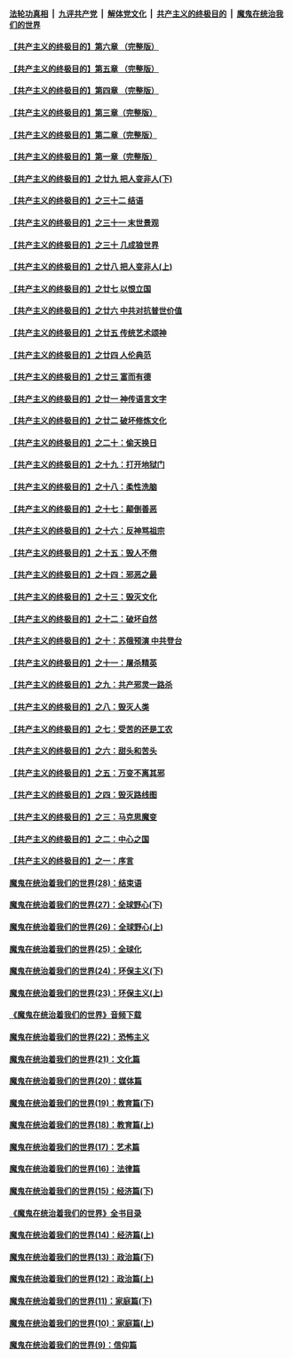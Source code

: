 ####  [法轮功真相](../../../../basic/blob/master/README.md?t=07031502) &nbsp;|&nbsp; [九评共产党](../../../../9ping.md/blob/master/README.md?t=07031502) &nbsp;|&nbsp; [解体党文化](../../../../jtdwh.md/blob/master/README.md?t=07031502)  &nbsp;|&nbsp; [共产主义的终极目的](../../../../gczydzjmd.md/blob/master/README.md?t=07031502) &nbsp;|&nbsp; [魔鬼在统治我们的世界](../../../../mgztzwmdsj.md/blob/master/README.md?t=07031502) 

#### [【共产主义的终极目的】第六章 （完整版）](../pages/nsc422/n11428913.md?t=07031502) 

#### [【共产主义的终极目的】第五章 （完整版）](../pages/nsc422/n11428912.md?t=07031502) 

#### [【共产主义的终极目的】第四章 （完整版）](../pages/nsc422/n11428907.md?t=07031502) 

#### [【共产主义的终极目的】第三章（完整版）](../pages/nsc422/n11428848.md?t=07031502) 

#### [【共产主义的终极目的】第二章（完整版）](../pages/nsc422/n11428831.md?t=07031502) 

#### [【共产主义的终极目的】第一章（完整版）](../pages/nsc422/n11417651.md?t=07031502) 

#### [【共产主义的终极目的】之廿九 把人变非人(下)](../pages/nsc422/n11344140.md?t=07031502) 

#### [【共产主义的终极目的】之三十二 结语](../pages/nsc422/n11360535.md?t=07031502) 

#### [【共产主义的终极目的】之三十一 末世景观](../pages/nsc422/n11351129.md?t=07031502) 

#### [【共产主义的终极目的】之三十 几成狼世界](../pages/nsc422/n11348280.md?t=07031502) 

#### [【共产主义的终极目的】之廿八 把人变非人(上)](../pages/nsc422/n11340492.md?t=07031502) 

#### [【共产主义的终极目的】之廿七 以恨立国](../pages/nsc422/n11336944.md?t=07031502) 

#### [【共产主义的终极目的】之廿六 中共对抗普世价值](../pages/nsc422/n11324785.md?t=07031502) 

#### [【共产主义的终极目的】之廿五 传统艺术颂神](../pages/nsc422/n11296396.md?t=07031502) 

#### [【共产主义的终极目的】之廿四 人伦典范](../pages/nsc422/n11296397.md?t=07031502) 

#### [【共产主义的终极目的】之廿三 富而有德](../pages/nsc422/n11283598.md?t=07031502) 

#### [【共产主义的终极目的】之廿一 神传语言文字](../pages/nsc422/n11263265.md?t=07031502) 

#### [【共产主义的终极目的】之廿二 破坏修炼文化](../pages/nsc422/n11245728.md?t=07031502) 

#### [【共产主义的终极目的】之二十：偷天换日](../pages/nsc422/n11238846.md?t=07031502) 

#### [【共产主义的终极目的】之十九：打开地狱门](../pages/nsc422/n11206376.md?t=07031502) 

#### [【共产主义的终极目的】之十八：柔性洗脑](../pages/nsc422/n11199994.md?t=07031502) 

#### [【共产主义的终极目的】之十七：颠倒善恶](../pages/nsc422/n11179782.md?t=07031502) 

#### [【共产主义的终极目的】之十六：反神骂祖宗](../pages/nsc422/n11166798.md?t=07031502) 

#### [【共产主义的终极目的】之十五：毁人不倦](../pages/nsc422/n11166792.md?t=07031502) 

#### [【共产主义的终极目的】之十四：邪恶之最](../pages/nsc422/n11150249.md?t=07031502) 

#### [【共产主义的终极目的】之十三：毁灭文化](../pages/nsc422/n11135227.md?t=07031502) 

#### [【共产主义的终极目的】之十二：破坏自然](../pages/nsc422/n11135214.md?t=07031502) 

#### [【共产主义的终极目的】之十：苏俄预演 中共登台](../pages/nsc422/n11118424.md?t=07031502) 

#### [【共产主义的终极目的】之十一：屠杀精英](../pages/nsc422/n11118442.md?t=07031502) 

#### [【共产主义的终极目的】之九：共产邪灵一路杀](../pages/nsc422/n11114139.md?t=07031502) 

#### [【共产主义的终极目的】之八：毁灭人类](../pages/nsc422/n11108503.md?t=07031502) 

#### [【共产主义的终极目的】之七：受苦的还是工农](../pages/nsc422/n11101809.md?t=07031502) 

#### [【共产主义的终极目的】之六：甜头和苦头](../pages/nsc422/n11096971.md?t=07031502) 

#### [【共产主义的终极目的】之五：万变不离其邪](../pages/nsc422/n11091285.md?t=07031502) 

#### [【共产主义的终极目的】之四：毁灭路线图](../pages/nsc422/n11086284.md?t=07031502) 

#### [【共产主义的终极目的】之三：马克思魔变](../pages/nsc422/n11061941.md?t=07031502) 

#### [【共产主义的终极目的】之二：中心之国](../pages/nsc422/n11047728.md?t=07031502) 

#### [【共产主义的终极目的】之一：序言](../pages/nsc422/n11086077.md?t=07031502) 

#### [魔鬼在统治着我们的世界(28)：结束语](../pages/nsc422/n10936246.md?t=07031502) 

#### [魔鬼在统治着我们的世界(27)：全球野心(下)](../pages/nsc422/n10928319.md?t=07031502) 

#### [魔鬼在统治着我们的世界(26)：全球野心(上)](../pages/nsc422/n10900318.md?t=07031502) 

#### [魔鬼在统治着我们的世界(25)：全球化](../pages/nsc422/n10788205.md?t=07031502) 

#### [魔鬼在统治着我们的世界(24)：环保主义(下)](../pages/nsc422/n10695307.md?t=07031502) 

#### [魔鬼在统治着我们的世界(23)：环保主义(上)](../pages/nsc422/n10688613.md?t=07031502) 

#### [《魔鬼在统治着我们的世界》音频下载](../pages/nsc422/n10635553.md?t=07031502) 

#### [魔鬼在统治着我们的世界(22)：恐怖主义](../pages/nsc422/n10614727.md?t=07031502) 

#### [魔鬼在统治着我们的世界(21)：文化篇](../pages/nsc422/n10597706.md?t=07031502) 

#### [魔鬼在统治着我们的世界(20)：媒体篇](../pages/nsc422/n10586579.md?t=07031502) 

#### [魔鬼在统治着我们的世界(19)：教育篇(下)](../pages/nsc422/n10564808.md?t=07031502) 

#### [魔鬼在统治着我们的世界(18)：教育篇(上)](../pages/nsc422/n10526970.md?t=07031502) 

#### [魔鬼在统治着我们的世界(17)：艺术篇](../pages/nsc422/n10499093.md?t=07031502) 

#### [魔鬼在统治着我们的世界(16)：法律篇](../pages/nsc422/n10485969.md?t=07031502) 

#### [魔鬼在统治着我们的世界(15)：经济篇(下)](../pages/nsc422/n10469975.md?t=07031502) 

#### [《魔鬼在统治着我们的世界》全书目录](../pages/nsc422/n10464261.md?t=07031502) 

#### [魔鬼在统治着我们的世界(14)：经济篇(上)](../pages/nsc422/n10457370.md?t=07031502) 

#### [魔鬼在统治着我们的世界(13)：政治篇(下)](../pages/nsc422/n10448270.md?t=07031502) 

#### [魔鬼在统治着我们的世界(12)：政治篇(上)](../pages/nsc422/n10444576.md?t=07031502) 

#### [魔鬼在统治着我们的世界(11)：家庭篇(下)](../pages/nsc422/n10440961.md?t=07031502) 

#### [魔鬼在统治着我们的世界(10)：家庭篇(上)](../pages/nsc422/n10435448.md?t=07031502) 

#### [魔鬼在统治着我们的世界(9)：信仰篇](../pages/nsc422/n10432159.md?t=07031502) 

